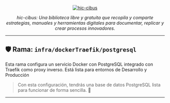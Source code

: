 <p align="center">
  <a href="https://fastapi.tiangolo.com"><img src="https://i.imgur.com/KB6cqcf.jpeg" alt="hic-cibus"></a>
</p>
<p align="center">
    <em>hic-cibus: Una biblioteca libre y gratuita que recopila y comparte estrategias, manuales y herramientas digitales para documentar, replicar y crear procesos innovadores.</em>
</p>

---

## 🛡️ **Rama:**  `infra/dockerTraefik/postgresql`

Esta rama configura un servicio Docker con PostgreSQL integrado con Traefik como proxy inverso. Está lista para entornos de Desarrollo y Producción

> Con esta configuración, tendrás una base de datos PostgreSQL lista para funcionar de forma sencilla. 🚀
---
